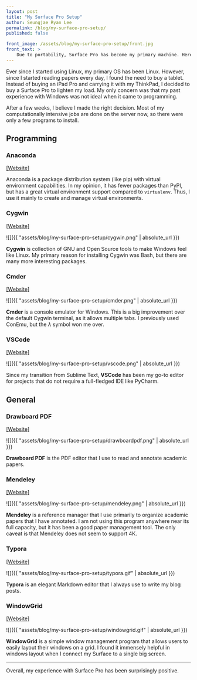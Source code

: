 ```yaml
---
layout: post
title: "My Surface Pro Setup"
author: Seungjae Ryan Lee
permalink: /blog/my-surface-pro-setup/
published: false

front_image: /assets/blog/my-surface-pro-setup/front.jpg
front_text: >
    Due to portability, Surface Pro has become my primary machine. Here are several programs I installed to make working in Windows more convenient.
---
```


Ever since I started using Linux, my primary OS has been Linux. However, since I started reading papers every day, I found the need to buy a tablet. Instead of buying an iPad Pro and carrying it with my ThinkPad, I decided to buy a Surface Pro to lighten my load. My only concern was that my past experience with Windows was not ideal when it came to programming.

After a few weeks, I believe I made the right decision. Most of my computationally intensive jobs are done on the server now, so there were only a few programs to install.



## Programming

### Anaconda

[[Website]](https://anaconda.org/)

Anaconda is a package distribution system (like pip) with virtual environment capabilities. In my opinion, it has fewer packages than PyPI, but has a great virtual environment support compared to `virtualenv`. Thus, I use it mainly to create and manage virtual environments.



### Cygwin

[[Website]](http://www.cygwin.com/)

![]({{ "assets/blog/my-surface-pro-setup/cygwin.png" | absolute_url }})

**Cygwin** is collection of GNU and Open Source tools to make Windows feel like Linux. My primary reason for installing Cygwin was Bash, but there are many more interesting packages.



### Cmder

[[Website]](http://cmder.net/)

![]({{ "assets/blog/my-surface-pro-setup/cmder.png" | absolute_url }})

**Cmder** is a console emulator for Windows. This is a big improvement over the default Cygwin terminal, as it allows multiple tabs. I previously used ConEmu, but the $\lambda$ symbol won me over.



### VSCode

[[Website]](https://code.visualstudio.com/)

![]({{ "assets/blog/my-surface-pro-setup/vscode.png" | absolute_url }})

Since my transition from Sublime Text, **VSCode** has been my go-to editor for projects that do not require a full-fledged IDE like PyCharm.



## General

### Drawboard PDF

[[Website]](https://www.drawboard.com/)

![]({{ "assets/blog/my-surface-pro-setup/drawboardpdf.png" | absolute_url }})

**Drawboard PDF** is the PDF editor that I use to read and annotate academic papers.



### Mendeley

[[Website]](https://www.mendeley.com/)

![]({{ "assets/blog/my-surface-pro-setup/mendeley.png" | absolute_url }})

**Mendeley** is a reference manager that I use primarily to organize academic papers that I have annotated. I am not using this program anywhere near its full capacity, but it has been a good paper management tool. The only caveat is that Mendeley does not seem to support 4K.



### Typora

[[Website]](https://typora.io)

![]({{ "assets/blog/my-surface-pro-setup/typora.gif" | absolute_url }})

**Typora** is an elegant Markdown editor that I always use to write my blog posts.



### WindowGrid

[[Website]](http://windowgrid.net/)

![]({{ "assets/blog/my-surface-pro-setup/windowgrid.gif" | absolute_url }})

**WindowGrid** is a simple window management program that allows users to easily layout their windows on a grid. I found it immensely helpful in windows layout when I connect my Surface to a single big screen.



---

Overall, my experience with Surface Pro has been surprisingly positive. 